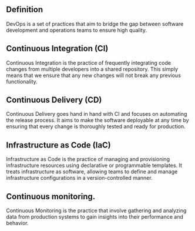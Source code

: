 
## Definition
DevOps is a set of practices that aim to bridge the gap between software development and operations teams to ensure high quality. 

## Continuous Integration (CI)
Continuous Integration is the practice of frequently integrating code changes from multiple developers into a shared repository. This simply means that we ensure that any new changes will not break any previous functionality.

## Continuous Delivery (CD)
Continuous Delivery goes hand in hand with CI and focuses on automating the release process. It aims to make the software deployable at any time by ensuring that every change is thoroughly tested and ready for production.

## Infrastructure as Code (IaC)
Infrastructure as Code is the practice of managing and provisioning infrastructure resources using declarative or programmable templates. It treats infrastructure as software, allowing teams to define and manage infrastructure configurations in a version-controlled manner. 

## Continuous monitoring.
Continuous Monitoring is the practice that involve gathering and analyzing data from production systems to gain insights into their performance and behavior. 
